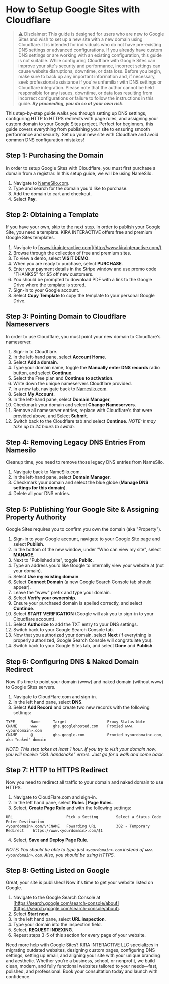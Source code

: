 How to Setup Google Sites with Cloudflare
=========================================

>⚠️ Disclaimer: This guide is designed for users who are new to Google Sites and wish to set up a new site with a new domain using Cloudflare. It is intended for individuals who do not have pre-existing DNS settings or advanced configurations. If you already have custom DNS settings or are working with an existing configuration, this guide is not suitable. While configuring Cloudflare with Google Sites can improve your site's security and performance, incorrect settings can cause website disruptions, downtime, or data loss. Before you begin, make sure to back up any important information and, if necessary, seek professional assistance if you're unfamiliar with DNS settings or Cloudflare integration. Please note that the author cannot be held responsible for any issues, downtime, or data loss resulting from incorrect configurations or failure to follow the instructions in this guide. ***By proceeding, you do so at your own risk***.

This step-by-step guide walks you through setting up DNS settings, configuring HTTP to HTTPS redirects with page rules, and assigning your custom domain to your Google Sites project. Perfect for beginners, this guide covers everything from publishing your site to ensuring smooth performance and security. Set up your new site with Cloudflare and avoid common DNS configuration mistakes!

## Step 1: Purchasing the Domain

In order to setup Google Sites with Cloudflare, you must first purchase a domain from a registrar. In this setup guide, we will be using NameSilo.

1.  Navigate to [NameSilo.com](http://namesilo.com/).
2.  Type and search for the domain you'd like to purchase.
3.  Add the domain to cart and checkout.
4.  Select **Pay**.
    

## Step 2: Obtaining a Template
If you have your own, skip to the next step. In order to publish your Google Site, you need a template. KIRA INTERACTIVE offers free and premium Google Sites templates. 
1.  Navigate to [www.kirainteractive.com](http://www.kirainteractive.com/).
2.  Browse through the collection of free and premium sites. 
3.  To view a demo, select **VISIT DEMO**.
4.  When you are ready to purchase, select **PURCHASE**.
5.  Enter your payment details in the Stripe window and use promo code "THANKS5" for $5 off new customers.
6.  You should be prompted to download PDF with a link to the Google Drive where the template is stored.
7.  Sign-in to your Google account.
8.  Select **Copy Template** to copy the template to your personal Google Drive.
    

## Step 3: Pointing Domain to Cloudflare Nameservers
In order to use Cloudflare, you must point your new domain to Cloudflare's nameserver. 
1.  Sign-in to Cloudflare.
2.  In the left-hand pane, select **Account Home**.
3.  Select **Add a domain**.
4.  Type your domain name, toggle the **Manually enter DNS records** radio button, and select **Continue**.
5.  Select the Free plan and **Continue to activation**.
6.  Write down the unique nameservers Cloudflare provided.
7.  In a new tab, navigate back to [Namesilo.com](http://namesilo.com/).
8.  Select **My Account**.
9.  In the left-hand pane, select **Domain Manager**,
10.  Checkmark your domain and select **Change Nameservers**.
11.  Remove all nameserver entries, replace with Cloudflare's that were provided above, and Select **Submit**.
12.  Switch back to the Cloudflare tab and select **Continue**.
*NOTE: It may take up to 24 hours to switch.*

## Step 4: Removing Legacy DNS Entries From Namesilo
Cleanup time, you need to remove those legacy DNS entries from NameSilo.
1.  Navigate back to NameSilo.com.
2.  In the left-hand pane, select **Domain Manager**.
3.  Checkmark your domain and select the blue globe (**Manage DNS settings for this domain**).
4.  Delete all your DNS entries.
    

## Step 5: Publishing Your Google Site & Assigning Property Authority 

Google Sites requires you to confirm you own the domain (aka "Property").
1.  Sign-in to your Google account, navigate to your Google Site page and select **Publish**.
2.  In the bottom of the new window, under "Who can view my site", select **MANAGE**.
3.  Next to "Published site", toggle **Public**.
4.  Type an address you'd like Google to internally view your website at (not your domain).
5.  Select **Use my existing domain**.
6.  Select **Connect Domain** (a new Google Search Console tab should appear).
7.  Leave the "www" prefix and type your domain.
8.  Select **Verify your ownership**.
9.  Ensure your purchased domain is spelled correctly, and select **Continue**.
10.  Select **START VERIFICATION** (Google will ask you to sign-in to your Cloudflare account).
11.  Select **Authorize** to add the TXT entry to your DNS settings.
12.  Switch back to your Google Search Console tab.
13.  Now that you authorized your domain, select **Next** (if everything is properly authorized, Google Search Console will congratulate you).
14.  Switch back to your Google Sites tab, and select **Done** and **Publish**.
    
## Step 6: Configuring DNS & Naked Domain Redirect
Now it's time to point your domain (www) and naked domain (without www) to Google Sites servers.
1.  Navigate to CloudFlare.com and sign-in.
2.  In the left hand pane, select **DNS**.
3.  Select **Add Record** and create two new records with the following settings:
```
TYPE       Name      Target                  Proxy Status Note
CNAME      www       ghs.googlehosted.com    Proxied www.<yourdomain>.com
CNAME      @         ghs.google.com          Proxied <yourdomain>.com, aka "naked" domain
```

*NOTE: This step takes at least 1 hour. If you try to visit your domain now, you will receive "SSL handshake" errors. Just go for a walk and come back.*

## Step 7: HTTP to HTTPS Redirect
Now you need to redirect all traffic to your domain and naked domain to use HTTPS.
1.  Navigate to CloudFlare.com and sign-in.  
2.  In the left hand pane, select **Rules | Page Rules**.   
3.  Select, **Create Page Rule** and with the following settings:
```
URL                        Pick a Setting        Select a Status Code        Enter Destination
<yourdomain>.com/\*CNAME   Fowarding URL         302 - Temporary Redirect    https://www.<yourdomain>.com/$1
```
4.  Select, **Save and Deploy Page Rule**.

*NOTE: You should be able to type just `<yourdomain>.com` instead of `www.<yourdomain>.com`. Also, you should be using HTTPS.*

## Step 8: Getting Listed on Google
Great, your site is published! Now it's time to get your website listed on Google.
1.  Navigate to the Google Search Console at [https://search.google.com/search-console/about](https://search.google.com/search-console/about). 
2.  Select **Start now**.
3.  In the left hand pane, select **URL inspection**.
4.  Type your domain into the inspection field.
5.  Select, **REQUEST INDEXING**.
6.  Repeat steps 3-5 of this section for every page of your website.
    
Need more help with Google Sites? KIRA INTERACTIVE LLC specializes in migrating outdated websites, designing custom pages, configuring DNS settings, setting up email, and aligning your site with your unique branding and aesthetic. Whether you're a business, school, or nonprofit, we build clean, modern, and fully functional websites tailored to your needs—fast, polished, and professional. Book your consultation today and launch with confidence.
